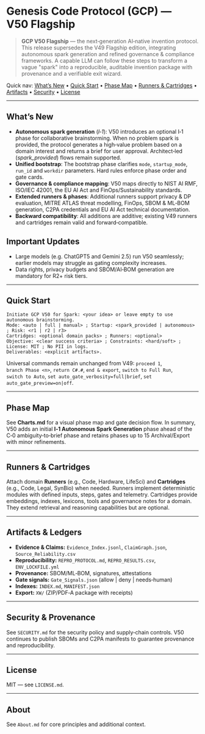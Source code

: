 # Genesis Code Protocol (GCP) — V50 Flagship

> **GCP V50 Flagship** — the next‑generation AI‑native invention protocol. This release supersedes the V49 Flagship edition, integrating autonomous spark generation and refined governance & compliance frameworks. A capable LLM can follow these steps to transform a vague "spark" into a reproducible, auditable invention package with provenance and a verifiable exit wizard.

Quick nav: [What’s New](#whats-new) • [Quick Start](#quick-start) • [Phase Map](#phase-map) • [Runners & Cartridges](#runners--cartridges) • [Artifacts](#artifacts--ledgers) • [Security](#security--provenance) • [License](#license)

---

## What’s New

- **Autonomous spark generation** (*I‑1*): V50 introduces an optional I‑1 phase for collaborative brainstorming. When no problem spark is provided, the protocol generates a high‑value problem based on a domain interest and returns a brief for user approval. Architect‑led (*spark_provided*) flows remain supported.
- **Unified bootstrap**: The bootstrap phase clarifies `mode`, `startup_mode`, `run_id` and `workdir` parameters. Hard rules enforce phase order and gate cards.
- **Governance & compliance mapping**: V50 maps directly to NIST AI RMF, ISO/IEC 42001, the EU AI Act and FinOps/Sustainability standards.
- **Extended runners & phases**: Additional runners support privacy & DP evaluation, MITRE ATLAS threat modelling, FinOps, SBOM & ML‑BOM generation, C2PA credentials and EU AI Act technical documentation.
- **Backward compatibility**: All additions are additive; existing V49 runners and cartridges remain valid and forward‑compatible.

## Important Updates

- Large models (e.g. ChatGPT5 and Gemini 2.5) run V50 seamlessly; earlier models may struggle as gating complexity increases.
- Data rights, privacy budgets and SBOM/AI‑BOM generation are mandatory for R2+ risk tiers.

---

## Quick Start

```
Initiate GCP V50 for Spark: <your idea> or leave empty to use autonomous brainstorming.
Mode: <auto | full | manual> ; Startup: <spark_provided | autonomous> ; Risk: <r1 | r2 | r3>
Cartridges: <optional domain packs> ; Runners: <optional>
Objective: <clear success criteria> ; Constraints: <hard/soft> ; License: MIT ; No PII in logs.
Deliverables: <explicit artifacts>.
```

Universal commands remain unchanged from V49: `proceed 1`, `branch Phase <n>`, `return C#.#`, `end & export`, `switch to Full Run`, `switch to Auto`, `set auto_gate_verbosity=full|brief`, `set auto_gate_preview=on|off`.

---

## Phase Map

See **Charts.md** for a visual phase map and gate decision flow. In summary, V50 adds an initial **I‑1 Autonomous Spark Generation** phase ahead of the C‑0 ambiguity‑to‑brief phase and retains phases up to 15 Archival/Export with minor refinements.

---

## Runners & Cartridges

Attach domain **Runners** (e.g., Code, Hardware, LifeSci) and **Cartridges** (e.g., Code, Legal, SynBio) when needed. Runners implement deterministic modules with defined inputs, steps, gates and telemetry. Cartridges provide embeddings, indexes, lexicons, tools and governance notes for a domain. They extend retrieval and reasoning capabilities but are optional.

---

## Artifacts & Ledgers

- **Evidence & Claims:** `Evidence_Index.jsonl`, `ClaimGraph.json`, `Source_Reliability.csv`
- **Reproducibility:** `REPRO_PROTOCOL.md`, `REPRO_RESULTS.csv`, `ENV_LOCKFILE.yml`
- **Provenance:** SBOM/ML‑BOM, signatures, attestations
- **Gate signals:** `Gate_Signals.json` (allow | deny | needs‑human)
- **Indexes:** `INDEX.md`, `MANIFEST.json`
- **Export:** `XW/` (ZIP/PDF‑A package with receipts)

---

## Security & Provenance

See `SECURITY.md` for the security policy and supply‑chain controls. V50 continues to publish SBOMs and C2PA manifests to guarantee provenance and reproducibility.

---

## License

MIT — see `LICENSE.md`.

---

## About

See `About.md` for core principles and additional context.
